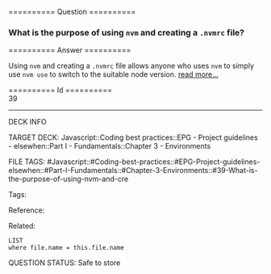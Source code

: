 ========== Question ==========  

### What is the purpose of using `nvm` and creating a `.nvmrc` file?  

========== Answer ==========  

Using `nvm` and creating a `.nvmrc` file allows anyone who uses `nvm` to simply use `nvm use` to switch to the suitable node version. [read more...](https://github.com/creationix/nvm)

========== Id ==========  
39

---

DECK INFO

TARGET DECK: Javascript::Coding best practices::EPG - Project guidelines - elsewhen::Part I - Fundamentals::Chapter 3 - Environments

FILE TAGS: #Javascript::#Coding-best-practices::#EPG-Project-guidelines-elsewhen::#Part-I-Fundamentals::#Chapter-3-Environments::#39-What-is-the-purpose-of-using-nvm-and-cre

Tags:

Reference:

Related:

```dataview
LIST
where file.name = this.file.name
````
QUESTION STATUS: Safe to store
